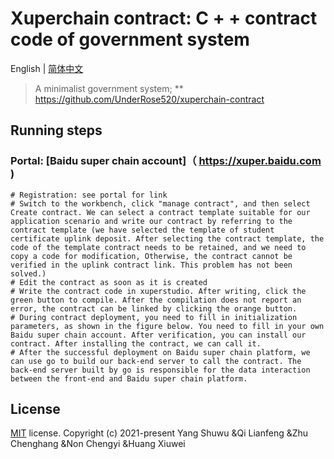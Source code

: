 
# Xuperchain contract: C + + contract code of government system
English | [简体中文](./README-zh.md)
> A minimalist government system;
** https://github.com/UnderRose520/xuperchain-contract
## Running steps
### Portal: [Baidu super chain account]（ https://xuper.baidu.com )
```
# Registration: see portal for link
# Switch to the workbench, click "manage contract", and then select Create contract. We can select a contract template suitable for our application scenario and write our contract by referring to the contract template (we have selected the template of student certificate uplink deposit. After selecting the contract template, the code of the template contract needs to be retained, and we need to copy a code for modification, Otherwise, the contract cannot be verified in the uplink contract link. This problem has not been solved.)
# Edit the contract as soon as it is created
# Write the contract code in xuperstudio. After writing, click the green button to compile. After the compilation does not report an error, the contract can be linked by clicking the orange button.
# During contract deployment, you need to fill in initialization parameters, as shown in the figure below. You need to fill in your own Baidu super chain account. After verification, you can install our contract. After installing the contract, we can call it.
# After the successful deployment on Baidu super chain platform, we can use go to build our back-end server to call the contract. The back-end server built by go is responsible for the data interaction between the front-end and Baidu super chain platform.
```
## License
[MIT]( https://github.com/UnderRose520/xuperchain-contract/blob/master/LICENSE ) license.
Copyright (c) 2021-present Yang Shuwu &amp;Qi Lianfeng &amp;Zhu Chenghang &amp;Non Chengyi &amp;Huang Xiuwei
